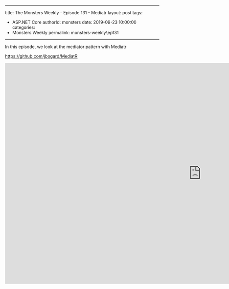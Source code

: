 
---
title: The Monsters Weekly - Episode 131 -  Mediatr
layout: post
tags: 
  - ASP.NET Core
authorId: monsters
date: 2019-09-23 10:00:00
categories:
  - Monsters Weekly
permalink: monsters-weekly\ep131
---

In this episode, we look at the mediator pattern with Mediatr

https://github.com/jbogard/MediatR


<iframe width="1280" height="720" src="https://www.youtube.com/embed/zSEF7_Crx5A" frameborder="0" allow="accelerometer; autoplay; encrypted-media; gyroscope; picture-in-picture" allowfullscreen></iframe>
